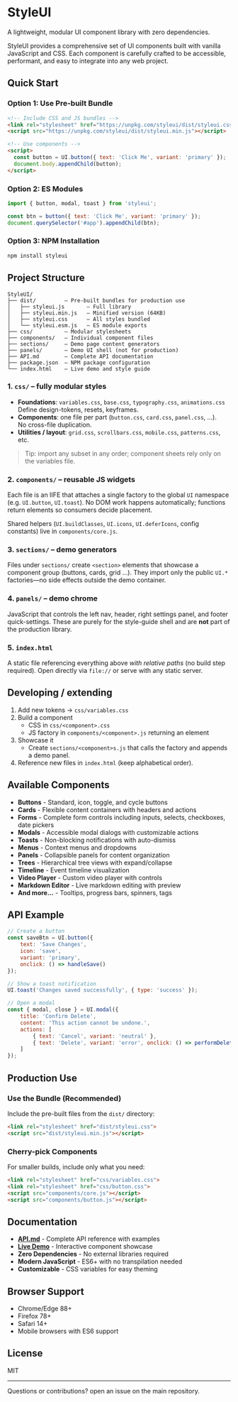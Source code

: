 # StyleUI

A lightweight, modular UI component library with zero dependencies.

StyleUI provides a comprehensive set of UI components built with vanilla JavaScript and CSS. Each component is carefully crafted to be accessible, performant, and easy to integrate into any web project.

## Quick Start

### Option 1: Use Pre-built Bundle
```html
<!-- Include CSS and JS bundles -->
<link rel="stylesheet" href="https://unpkg.com/styleui/dist/styleui.css">
<script src="https://unpkg.com/styleui/dist/styleui.min.js"></script>

<!-- Use components -->
<script>
  const button = UI.button({ text: 'Click Me', variant: 'primary' });
  document.body.appendChild(button);
</script>
```

### Option 2: ES Modules
```javascript
import { button, modal, toast } from 'styleui';

const btn = button({ text: 'Click Me', variant: 'primary' });
document.querySelector('#app').appendChild(btn);
```

### Option 3: NPM Installation
```bash
npm install styleui
```

## Project Structure

```
StyleUI/
├── dist/         — Pre-built bundles for production use
│   ├── styleui.js       — Full library
│   ├── styleui.min.js   — Minified version (64KB)
│   ├── styleui.css      — All styles bundled
│   └── styleui.esm.js   — ES module exports
├── css/          — Modular stylesheets
├── components/   — Individual component files
├── sections/     — Demo page content generators
├── panels/       — Demo UI shell (not for production)
├── API.md        — Complete API documentation
├── package.json  — NPM package configuration
└── index.html    — Live demo and style guide
```

### 1. `css/`  – fully modular styles
* **Foundations**: `variables.css`, `base.css`, `typography.css`, `animations.css`  
  Define design-tokens, resets, keyframes.
* **Components**: one file per part (`button.css`, `card.css`, `panel.css`, …).  
  No cross-file duplication.
* **Utilities / layout**: `grid.css`, `scrollbars.css`, `mobile.css`, `patterns.css`, etc.

> Tip: import any subset in any order; component sheets rely only on the variables file.

### 2. `components/` – reusable JS widgets
Each file is an IIFE that attaches a single factory to the global `UI` namespace (e.g. `UI.button`, `UI.toast`).  No DOM work happens automatically; functions return elements so consumers decide placement.

Shared helpers (`UI.buildClasses`, `UI.icons`, `UI.deferIcons`, config constants) live in `components/core.js`.

### 3. `sections/` – demo generators
Files under `sections/` create `<section>` elements that showcase a component group (buttons, cards, grid …). They import only the public `UI.*` factories—no side effects outside the demo container.

### 4. `panels/` – demo chrome
JavaScript that controls the left nav, header, right settings panel, and footer quick-settings. These are purely for the style-guide shell and are **not** part of the production library.

### 5. `index.html`
A static file referencing everything above *with relative paths* (no build step required). Open directly via `file://` or serve with any static server.

## Developing / extending
1. Add new tokens → `css/variables.css`
2. Build a component
   * CSS in `css/<component>.css`
   * JS factory in `components/<component>.js` returning an element
3. Showcase it
   * Create `sections/<component>s.js` that calls the factory and appends a demo panel.
4. Reference new files in `index.html` (keep alphabetical order).

## Available Components

- **Buttons** - Standard, icon, toggle, and cycle buttons
- **Cards** - Flexible content containers with headers and actions
- **Forms** - Complete form controls including inputs, selects, checkboxes, date pickers
- **Modals** - Accessible modal dialogs with customizable actions
- **Toasts** - Non-blocking notifications with auto-dismiss
- **Menus** - Context menus and dropdowns
- **Panels** - Collapsible panels for content organization
- **Trees** - Hierarchical tree views with expand/collapse
- **Timeline** - Event timeline visualization
- **Video Player** - Custom video player with controls
- **Markdown Editor** - Live markdown editing with preview
- **And more...** - Tooltips, progress bars, spinners, tags

## API Example

```javascript
// Create a button
const saveBtn = UI.button({
    text: 'Save Changes',
    icon: 'save',
    variant: 'primary',
    onclick: () => handleSave()
});

// Show a toast notification
UI.toast('Changes saved successfully', { type: 'success' });

// Open a modal
const { modal, close } = UI.modal({
    title: 'Confirm Delete',
    content: 'This action cannot be undone.',
    actions: [
        { text: 'Cancel', variant: 'neutral' },
        { text: 'Delete', variant: 'error', onclick: () => performDelete() }
    ]
});
```

## Production Use

### Use the Bundle (Recommended)
Include the pre-built files from the `dist/` directory:
```html
<link rel="stylesheet" href="dist/styleui.css">
<script src="dist/styleui.min.js"></script>
```

### Cherry-pick Components
For smaller builds, include only what you need:
```html
<link rel="stylesheet" href="css/variables.css">
<link rel="stylesheet" href="css/button.css">
<script src="components/core.js"></script>
<script src="components/button.js"></script>
```

## Documentation

- **[API.md](API.md)** - Complete API reference with examples
- **[Live Demo](index.html)** - Interactive component showcase
- **Zero Dependencies** - No external libraries required
- **Modern JavaScript** - ES6+ with no transpilation needed
- **Customizable** - CSS variables for easy theming

## Browser Support

- Chrome/Edge 88+
- Firefox 78+
- Safari 14+
- Mobile browsers with ES6 support

## License

MIT

---
Questions or contributions? open an issue on the main repository. 